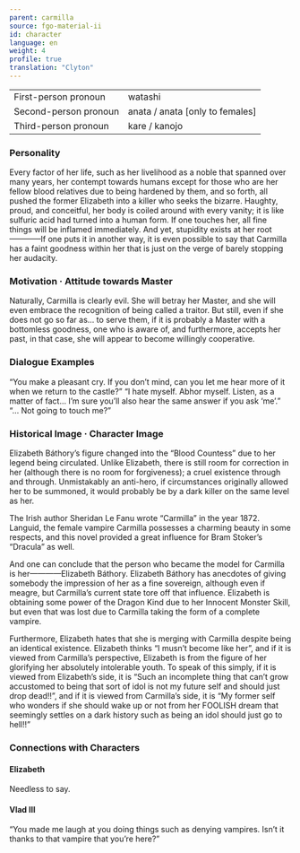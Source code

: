 ```yaml
---
parent: carmilla
source: fgo-material-ii
id: character
language: en
weight: 4
profile: true
translation: "Clyton"
---
```


<table>
  <tr><td>First-person pronoun</td><td>watashi</td></tr>
  <tr><td>Second-person pronoun</td><td>anata / anata [only to females]</td></tr>
  <tr><td>Third-person pronoun</td><td>kare / kanojo</td></tr>
</table>

### Personality

Every factor of her life, such as her livelihood as a noble that spanned over many years, her contempt towards humans except for those who are her fellow blood relatives due to being hardened by them, and so forth, all pushed the former Elizabeth into a killer who seeks the bizarre. Haughty, proud, and conceitful, her body is coiled around with every vanity; it is like sulfuric acid had turned into a human form. If one touches her, all fine things will be inflamed immediately. And yet, stupidity exists at her root————If one puts it in another way, it is even possible to say that Carmilla has a faint goodness within her that is just on the verge of barely stopping her audacity.

### Motivation · Attitude towards Master

Naturally, Carmilla is clearly evil. She will betray her Master, and she will even embrace the recognition of being called a traitor. But still, even if she does not go so far as… to serve them, if it is probably a Master with a bottomless goodness, one who is aware of, and furthermore, accepts her past, in that case, she will appear to become willingly cooperative.

### Dialogue Examples

“You make a pleasant cry. If you don’t mind, can you let me hear more of it when we return to the castle?”
“I hate myself. Abhor myself. Listen, as a matter of fact… I’m sure you’ll also hear the same answer if you ask ‘me’.”
“… Not going to touch me?”

### Historical Image · Character Image

Elizabeth Báthory’s figure changed into the “Blood Countess” due to her legend being circulated. Unlike Elizabeth, there is still room for correction in her (although there is no room for forgiveness); a cruel existence through and through. Unmistakably an anti-hero, if circumstances originally allowed her to be summoned, it would probably be by a dark killer on the same level as her.

The Irish author Sheridan Le Fanu wrote “Carmilla” in the year 1872. Languid, the female vampire Carmilla possesses a charming beauty in some respects, and this novel provided a great influence for Bram Stoker’s “Dracula” as well.

And one can conclude that the person who became the model for Carmilla is her————Elizabeth Báthory. Elizabeth Báthory has anecdotes of giving somebody the impression of her as a fine sovereign, although even if meagre, but Carmilla’s current state tore off that influence. Elizabeth is obtaining some power of the Dragon Kind due to her Innocent Monster Skill, but even that was lost due to Carmilla taking the form of a complete vampire.

Furthermore, Elizabeth hates that she is merging with Carmilla despite being an identical existence. Elizabeth thinks “I musn’t become like her”, and if it is viewed from Carmilla’s perspective, Elizabeth is from the figure of her glorifying her absolutely intolerable youth. To speak of this simply, if it is viewed from Elizabeth’s side, it is “Such an incomplete thing that can’t grow accustomed to being that sort of idol is not my future self and should just drop dead!!”, and if it is viewed from Carmilla’s side, it is “My former self who wonders if she should wake up or not from her FOOLISH dream that seemingly settles on a dark history such as being an idol should just go to hell!!”

### Connections with Characters

#### Elizabeth

Needless to say.

#### Vlad III

“You made me laugh at you doing things such as denying vampires. Isn’t it thanks to that vampire that you’re here?”
